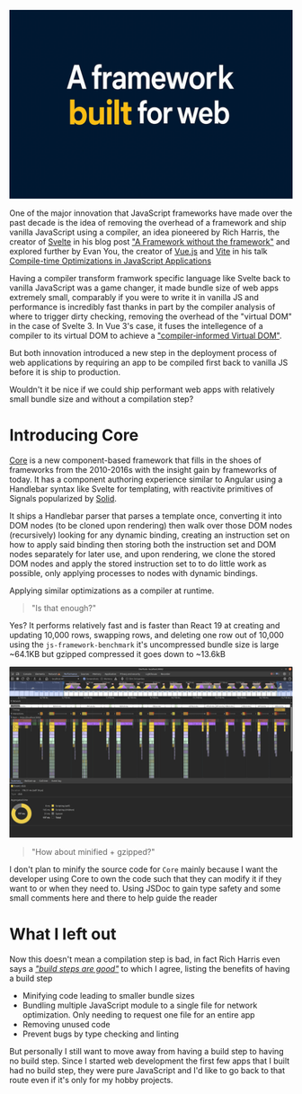 ![Cover](./assets/cover.webp)

One of the major innovation that JavaScript frameworks have made over the past decade is the idea of removing the overhead of a framework and ship vanilla JavaScript using a compiler, an idea pioneered by Rich Harris, the creator of [Svelte](https://svelte.dev/) in his blog post ["A Framework without the framework"](https://svelte.dev/blog/frameworks-without-the-framework) and explored further by Evan You, the creator of [Vue.js](https://vuejs.org/) and [Vite](https://vite.dev/) in his talk [Compile-time Optimizations in JavaScript Applications](https://www.youtube.com/watch?v=7iy8XQ7TSnc)

Having a compiler transform framwork specific language like Svelte back to vanilla JavaScript was a game changer, it made bundle size of web apps extremely small, comparably if you were to write it in vanilla JS and performance is incredibly fast thanks in part by the compiler analysis of where to trigger dirty checking, removing the overhead of the "virtual DOM" in the case of Svelte 3. In Vue 3's case, it fuses the intellegence of a compiler to its virtual DOM to achieve a ["compiler‑informed Virtual DOM"](https://vuejs.org/guide/extras/rendering-mechanism?utm_source=chatgpt.com#compiler-informed-virtual-dom).

But both innovation introduced a new step in the deployment process of web applications by requiring an app to be compiled first back to vanilla JS before it is ship to production.

Wouldn't it be nice if we could ship performant web apps with relatively small bundle size and without a compilation step?

# Introducing Core

[Core](https://github.com/icevelez/core.js) is a new component-based framework that fills in the shoes of frameworks from the 2010-2016s with the insight gain by frameworks of today. It has a component authoring experience similar to Angular using a Handlebar syntax like Svelte for templating, with reactivite primitives of Signals popularized by [Solid](https://solidjs.com/).

It ships a Handlebar parser that parses a template once, converting it into DOM nodes (to be cloned upon rendering) then walk over those DOM nodes (recursively) looking for any dynamic binding, creating an instruction set on how to apply said binding then storing both the instruction set and DOM nodes separately for later use, and upon rendering, we clone the stored DOM nodes and apply the stored instruction set to to do little work as possible, only applying processes to nodes with dynamic bindings.

Applying similar optimizations as a compiler at runtime.

> "Is that enough?"

Yes? It performs relatively fast and is faster than React 19 at creating and updating 10,000 rows, swapping rows, and deleting one row out of 10,000 using the `js-framework-benchmark` it's uncompressed bundle size is large ~64.1KB but gzipped compressed it goes down to ~13.6kB

![Performance](./assets/performance.webp)

> "How about minified + gzipped?"

I don't plan to minify the source code for `Core` mainly because I want the developer using Core to own the code such that they can modify it if they want to or when they need to. Using JSDoc to gain type safety and some small comments here and there to help guide the reader

# What I left out

Now this doesn't mean a compilation step is bad, in fact Rich Harris even says a [*"build steps are good"*](https://youtu.be/uXCipjbcQfM?si=3HHAccg4ZXnSyFR7&t=1842) to which I agree, listing the benefits of having a build step
- Minifying code leading to smaller bundle sizes
- Bundling multiple JavaScript module to a single file for network optimization. Only needing to request one file for an entire app
- Removing unused code
- Prevent bugs by type checking and linting

But personally I still want to move away from having a build step to having no build step. Since I started web development the first few apps that I built had no build step, they were pure JavaScript and I'd like to go back to that route even if it's only for my hobby projects.
